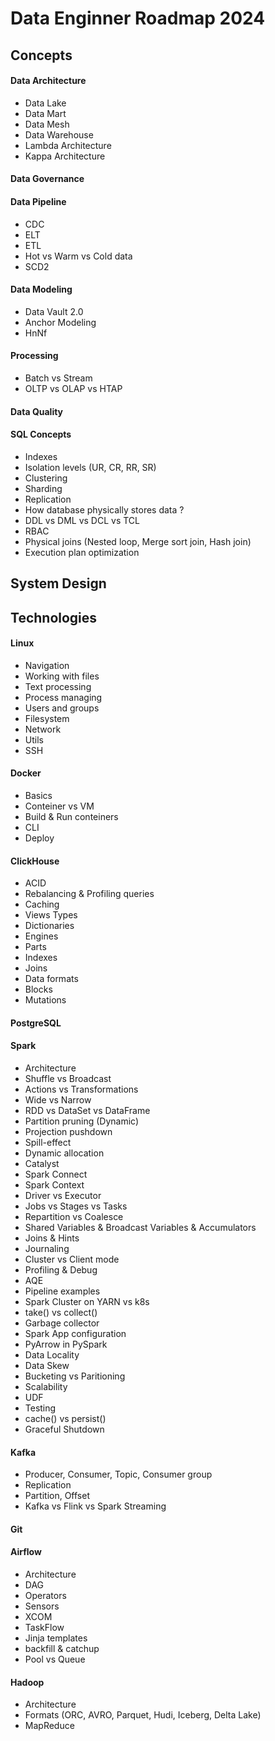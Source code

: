 # Data Enginner Roadmap 2024

## Concepts 
#### Data Architecture
- Data Lake
- Data Mart
- Data Mesh
- Data Warehouse
- Lambda Architecture
- Kappa Architecture

#### Data Governance

#### Data Pipeline
- CDC
- ELT
- ETL
- Hot vs Warm vs Cold data
- SCD2
  
#### Data Modeling
- Data Vault 2.0
- Anchor Modeling
- HnNf

#### Processing
- Batch vs Stream
- OLTP vs OLAP vs HTAP

#### Data Quality


#### SQL Concepts
- Indexes
- Isolation levels (UR, CR, RR, SR)
- Clustering
- Sharding
- Replication
- How database physically stores data ?
- DDL vs DML vs DCL vs TCL
- RBAC
- Physical joins (Nested loop, Merge sort join, Hash join)
- Execution plan optimization
  
## System Design


## Technologies
#### Linux
- Navigation
- Working with files
- Text processing
- Process managing
- Users and groups
- Filesystem
- Network
- Utils
- SSH

#### Docker
- Basics
- Conteiner vs VM
- Build & Run conteiners
- CLI
- Deploy

#### ClickHouse
- ACID
- Rebalancing & Profiling queries
- Caching
- Views Types
- Dictionaries
- Engines
- Parts
- Indexes
- Joins 
- Data formats
- Blocks
- Mutations
#### PostgreSQL

#### Spark
- Architecture
- Shuffle vs Broadcast
- Actions vs Transformations
- Wide vs Narrow
- RDD vs DataSet vs DataFrame
- Partition pruning (Dynamic)
- Projection pushdown
- Spill-effect
- Dynamic allocation
- Catalyst
- Spark Connect
- Spark Context
- Driver vs Executor
- Jobs vs Stages vs Tasks
- Repartition vs Coalesce
- Shared Variables & Broadcast Variables & Accumulators
- Joins & Hints
- Journaling
- Cluster vs Client mode
- Profiling & Debug
- AQE
- Pipeline examples
- Spark Cluster on YARN vs k8s
- take() vs collect()
- Garbage collector
- Spark App configuration
- PyArrow in PySpark
- Data Locality
- Data Skew
- Bucketing vs Paritioning
- Scalability
- UDF
- Testing
- cache() vs persist()
- Graceful Shutdown

  
#### Kafka
- Producer, Consumer, Topic, Consumer group
- Replication
- Partition, Offset
- Kafka vs Flink vs Spark Streaming
  
#### Git

#### Airflow
- Architecture
- DAG
- Operators
- Sensors
- XCOM
- TaskFlow
- Jinja templates
- backfill & catchup
- Pool vs Queue

#### Hadoop
- Architecture
- Formats (ORC, AVRO, Parquet, Hudi, Iceberg, Delta Lake)
- MapReduce
